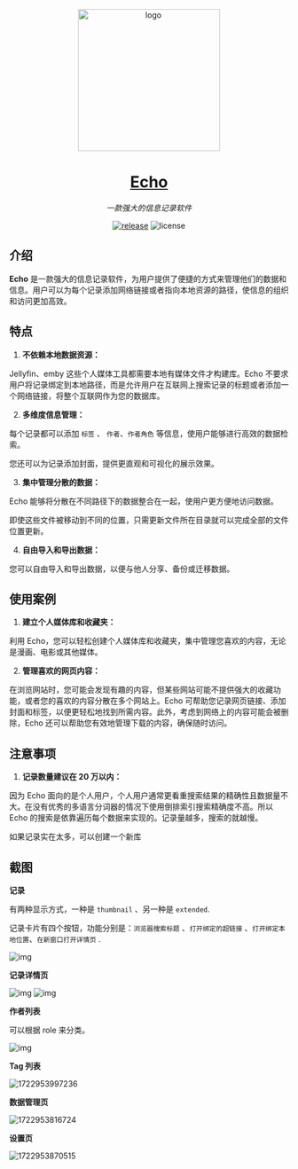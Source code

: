 <div align="center">
  <img width="256px" src="./docs/assets/README/images/icon400.png" alt="logo">

# [Echo](https://github.com/Sorceresssis/Echo)

_一款强大的信息记录软件_

<p>
  <a href="https://github.com/Sorceresssis/Echo/releases"><img src="https://img.shields.io/github/v/release/Sorceresssis/Echo?include_prereleases" alt="release"/></a>
  <img src="https://img.shields.io/github/license/Sorceresssis/Echo" alt="license"/>
</p>

</div>

## 介绍

**Echo** 是一款强大的信息记录软件，为用户提供了便捷的方式来管理他们的数据和信息。用户可以为每个记录添加网络链接或者指向本地资源的路径，使信息的组织和访问更加高效。

## 特点

1. **不依赖本地数据资源：**

Jellyfin、emby 这些个人媒体工具都需要本地有媒体文件才构建库。Echo 不要求用户将记录绑定到本地路径，而是允许用户在互联网上搜索记录的标题或者添加一个网络链接，将整个互联网作为您的数据库。

2. **多维度信息管理：**

每个记录都可以添加 `标签` 、 `作者`、`作者角色` 等信息，使用户能够进行高效的数据检索。

您还可以为记录添加封面，提供更直观和可视化的展示效果。

3. **集中管理分散的数据：**

Echo 能够将分散在不同路径下的数据整合在一起，使用户更方便地访问数据。

即使这些文件被移动到不同的位置，只需更新文件所在目录就可以完成全部的文件位置更新。

4. **自由导入和导出数据：**

您可以自由导入和导出数据，以便与他人分享、备份或迁移数据。

## 使用案例

1. **建立个人媒体库和收藏夹：**

利用 Echo，您可以轻松创建个人媒体库和收藏夹，集中管理您喜欢的内容，无论是漫画、电影或其他媒体。

2. **管理喜欢的网页内容：**

在浏览网站时，您可能会发现有趣的内容，但某些网站可能不提供强大的收藏功能，或者您的喜欢的内容分散在多个网站上。Echo 可帮助您记录网页链接、添加封面和标签，以便更轻松地找到所需内容。此外，考虑到网络上的内容可能会被删除，Echo 还可以帮助您有效地管理下载的内容，确保随时访问。

## 注意事项

1. **记录数量建议在 20 万以内：**

因为 Echo 面向的是个人用户，个人用户通常更看重搜索结果的精确性且数据量不大。在没有优秀的多语言分词器的情况下使用倒排索引搜索精确度不高。所以 Echo 的搜索是依靠遍历每个数据来实现的。记录量越多，搜索的就越慢。

如果记录实在太多，可以创建一个新库

## 截图

**记录**

有两种显示方式，一种是 `thumbnail` 、另一种是 `extended`.

记录卡片有四个按钮，功能分别是：`浏览器搜索标题` 、`打开绑定的超链接` 、`打开绑定本地位置`、`在新窗口打开详情页` .

![img](./screenshots/1.png)

**记录详情页**

![img](./screenshots/3.png)
![img](./screenshots/4.png)

**作者列表**

可以根据 role 来分类。

![img](./screenshots/2.png)

**Tag 列表**

![1722953997236](./screenshots/5.png)

**数据管理页**

![1722953816724](./screenshots/6.png)

**设置页**

![1722953870515](./screenshots/7.png)
